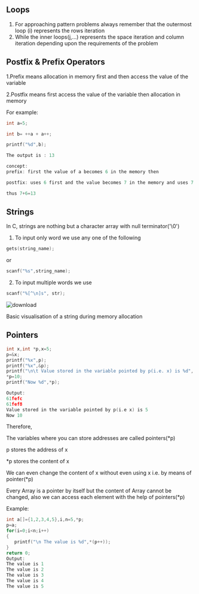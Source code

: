 ## Loops

1. For approaching pattern problems always remember that the outermost loop (i) represents the rows iteration
2. While the inner loops(j,...) represents the space iteration and column iteration depending upon the requirements of the problem

## Postfix & Prefix Operators

1.Prefix means allocation in memory first and then access the value of the variable

2.Postfix means first access the value of the variable then allocation in memory

For example:

```C
int a=5;

int b= ++a + a++;

printf("%d",b);

The output is : 13

concept:
prefix: first the value of a becomes 6 in the memory then

postfix: uses 6 first and the value becomes 7 in the memory and uses 7

thus 7+6=13
```

## Strings

In C, strings are nothing but a character array with null terminator('\0')

1. To input only word we use any one of the following

```C
gets(string_name);
```

or

```C
scanf("%s",string_name);
```

2. To input multiple words we use

```C
scanf("%[^\n]s", str);
```

![download](https://github.com/ArchismwanChatterjee/C/assets/115975340/4762c90d-8487-4edf-83c0-7c37d64e4621)

Basic visualisation of a string during memory allocation

## Pointers

```C
int x,int *p,x=5;
p=&x;
printf("%x",p);
printf("%x",&p);
printf("\n\t Value stored in the variable pointed by p(i.e. x) is %d", *p);
*p=10;
printf("Now %d",*p);

Output:
61fefc
61fef8
Value stored in the variable pointed by p(i.e x) is 5
Now 10
```

Therefore,

The variables where you can store addresses are called pointers(\*p)

p stores the address of x

\*p stores the content of x

We can even change the content of x without even using x i.e. by means of pointer(\*p)

Every Array is a pointer by itself but the content of Array cannot be changed, also we can access each element with the help of pointers(\*p)

Example:

```C
int a[]={1,2,3,4,5},i,n=5,*p;
p=a;
for(i=0;i<n;i++)
{
   printf("\n The value is %d",*(p++));
}
return 0;
Output:
The value is 1
The value is 2
The value is 3
The value is 4
The value is 5
```
